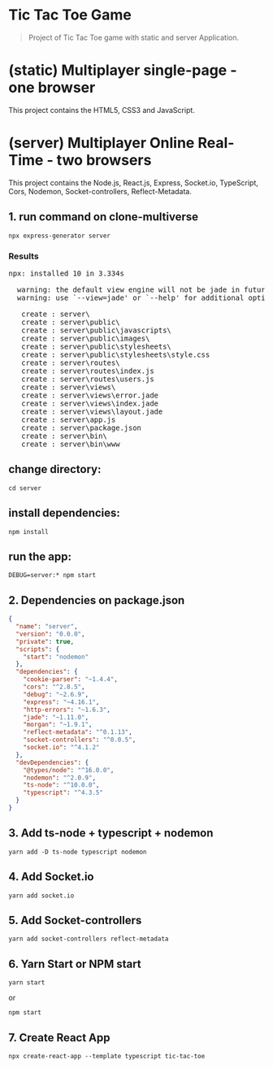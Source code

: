 # Tic Tac Toe Game
> Project of Tic Tac Toe game with static and server Application.
# (static) Multiplayer single-page - one browser
This project contains the HTML5, CSS3 and JavaScript.
# (server) Multiplayer Online Real-Time - two browsers
This project contains the Node.js, React.js, Express, Socket.io, TypeScript, Cors, Nodemon, Socket-controllers, Reflect-Metadata.
## 1. run command on clone-multiverse 
```
npx express-generator server
```
### Results
<pre>
npx: installed 10 in 3.334s

  warning: the default view engine will not be jade in future releases
  warning: use `--view=jade' or `--help' for additional options

   create : server\
   create : server\public\
   create : server\public\javascripts\
   create : server\public\images\
   create : server\public\stylesheets\
   create : server\public\stylesheets\style.css
   create : server\routes\
   create : server\routes\index.js
   create : server\routes\users.js
   create : server\views\
   create : server\views\error.jade
   create : server\views\index.jade
   create : server\views\layout.jade
   create : server\app.js
   create : server\package.json
   create : server\bin\
   create : server\bin\www
</pre>

## change directory:
```
cd server
```
## install dependencies:
```
npm install
```
## run the app:
```
DEBUG=server:* npm start
```
## 2. Dependencies on package.json

```json
{
  "name": "server",
  "version": "0.0.0",
  "private": true,
  "scripts": {
    "start": "nodemon"
  },
  "dependencies": {
    "cookie-parser": "~1.4.4",
    "cors": "^2.8.5",
    "debug": "~2.6.9",
    "express": "~4.16.1",
    "http-errors": "~1.6.3",
    "jade": "~1.11.0",
    "morgan": "~1.9.1",
    "reflect-metadata": "^0.1.13",
    "socket-controllers": "^0.0.5",
    "socket.io": "^4.1.2"
  },
  "devDependencies": {
    "@types/node": "^16.0.0",
    "nodemon": "^2.0.9",
    "ts-node": "^10.0.0",
    "typescript": "^4.3.5"
  }
}
```
## 3. Add ts-node + typescript + nodemon
```
yarn add -D ts-node typescript nodemon
```
## 4. Add Socket.io
```
yarn add socket.io
```
## 5. Add Socket-controllers
```
yarn add socket-controllers reflect-metadata
```
## 6. Yarn Start or NPM start
```
yarn start
```
or
```
npm start
```
## 7. Create React App
```
npx create-react-app --template typescript tic-tac-toe
```